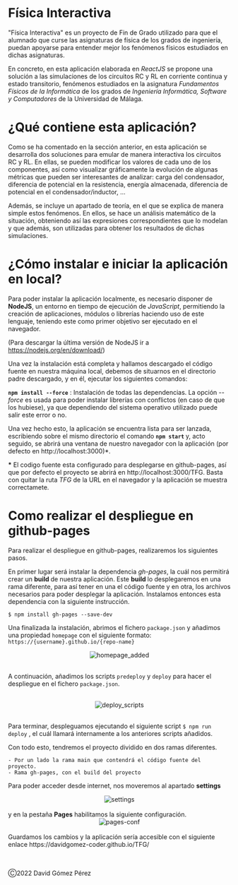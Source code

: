 # Física Interactiva

"Física Interactiva" es un proyecto de Fin de Grado utilizado para que el alumnado que curse las asignaturas de física de los grados de ingeniería, puedan apoyarse para entender mejor los fenómenos físicos estudiados en dichas asignaturas. 

En concreto, en esta aplicación elaborada en <i>ReactJS</i> se propone una solución a las simulaciones de los circuitos RC y RL en corriente continua y estado transitorio, fenómenos estudiados en la asignatura <i>Fundamentos Físicos de la Informática</i> de los grados de <i>Ingeniería Informática, Software y Computadores</i> de la Universidad de Málaga.

# ¿Qué contiene esta aplicación?
Como se ha comentado en la sección anterior, en esta aplicación se desarrolla dos soluciones para emular de manera interactiva los circuitos RC y RL. En ellas, se pueden modificar los valores de cada uno de los componentes, así como visualizar gráficamente la evolución de algunas métricas que pueden ser interesantes de analizar: carga del condensador, diferencia de potencial en la resistencia, energía almacenada, diferencia de potencial en el condensador/inductor, ...

Además, se incluye un apartado de teoría, en el que se explica de manera simple estos fenómenos. En ellos, se hace un análisis matemático de la situación, obteniendo así las expresiones correspondientes que lo modelan y que además, son utilizadas para obtener los resultados de dichas simulaciones.


# ¿Cómo instalar e iniciar la aplicación en local?
Para poder instalar la aplicación localmente, es necesario disponer de <strong>NodeJS</strong>, un entorno en tiempo de ejecución de <i>JavaScript</i>, permitiendo la creación de aplicaciones, módulos o librerías haciendo uso de este lenguaje, teniendo este como primer objetivo ser ejecutado en el navegador. 

(Para descargar la última versión de NodeJS ir a https://nodejs.org/en/download/)

Una vez la instalación está completa y hallamos descargado el código fuente en nuestra máquina local, debemos de situarnos en el directorio padre descargado, y en él, ejecutar los siguientes comandos:

<strong>`npm install --force`</strong> : Instalación de todas las dependencias. La opción <i>--force</i> es usada para poder instalar librerías con conflictos (en caso de que los hubiese), ya que dependiendo del sistema operativo utilizado puede salir este error o no. 

Una vez hecho esto, la aplicación se encuentra lista para ser lanzada, escribiendo sobre el mismo directorio el comando <strong> `npm start` </strong> y, acto seguido, se abrirá una ventana de nuestro navegador con la aplicación (por defecto en http://localhost:3000)*.


<strong>*</strong> El codigo fuente esta configurado para desplegarse en github-pages, así que por defecto el proyecto se abrirá en http://localhost:3000/TFG. Basta con quitar la ruta <i>TFG</i> de la URL en el navegador y la aplicación se muestra correctamete.

# Como realizar el despliegue en github-pages
Para realizar el despliegue en github-pages, realizaremos los siguientes pasos. 

En primer lugar será instalar la dependencia <i>gh-pages</i>, la cuál nos permitirá crear un <strong>build </strong> de nuestra aplicación. Este <strong>build </strong> lo desplegaremos en una rama diferente, para así tener en una el código fuente y en otra, los archivos necesarios para poder desplegar la aplicación. Instalamos entonces esta dependencia con la siguiente instrucción.

```$ npm install gh-pages --save-dev ```

Una finalizada la instalación, abrimos el fichero `package.json` y añadimos una propiedad `homepage` con el siguiente formato: `https://{username}.github.io/{repo-name}`

<div style="text-align: center">
    <img alt="homepage_added" src="./docs/imgs/homepage.PNG"/>
</div>

<br />

A continuación, añadimos los scripts `predeploy` y `deploy` para hacer el despliegue en el fichero `package.json`.


<br/>
<div style="text-align: center">
    <img alt="deploy_scripts" src="./docs/imgs/deploy_scripts.PNG"/>
</div>

<br />

Para terminar, despleguamos ejecutando el siguiente script ```$ npm run deploy``` , el cuál llamará internamente a los anteriores scripts añadidos.

Con todo esto, tendremos el proyecto dividido en dos ramas diferentes.
    
    - Por un lado la rama main que contendrá el código fuente del proyecto.
    - Rama gh-pages, con el build del proyecto

Para poder acceder desde internet, nos moveremos al apartado <strong>settings</strong> 

<div style="text-align: center">
    <img alt="settings" src="./docs/imgs/settings.PNG"/>
</div>

<br />
y en la pestaña <strong>Pages</strong> habilitamos la siguiente configuración. 

<br/>

<div style="text-align: center">
    <img alt="pages-conf" src="./docs/imgs/pages-conf.PNG"/>
</div>

<br />
Guardamos los cambios y la aplicación sería accesible con el siguiente enlace
https://davidgomez-coder.github.io/TFG/ 

<br /><br />
Ⓒ2022 David Gómez Pérez







